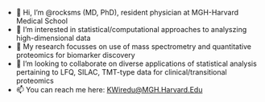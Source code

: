- 👋 Hi, I’m @rocksms (MD, PhD), resident physician at MGH-Harvard Medical School
- 👀 I’m interested in statistical/computational approaches to analyszing high-dimensional data
- 🌱 My research focusses on use of mass spectrometry and quantitative proteomics for biomarker discovery
- 💞️ I’m looking to collaborate on diverse applications of statistical analysis pertaining to LFQ, SILAC, TMT-type data for clinical/transitional proteomics
- 📫 You can reach me here: KWiredu@MGH.Harvard.Edu

<!---
rocksms/rocksms is a ✨ special ✨ repository because its `README.md` (this file) appears on your GitHub profile.
You can click the Preview link to take a look at your changes.
--->
